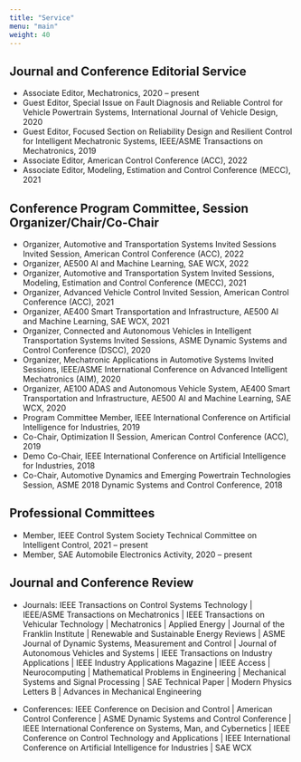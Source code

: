 ```yaml
---
title: "Service"
menu: "main"
weight: 40
---
```


## Journal and Conference Editorial Service
* Associate Editor, Mechatronics, 2020 – present
* Guest Editor, Special Issue on Fault Diagnosis and Reliable Control for Vehicle Powertrain Systems,
International Journal of Vehicle Design, 2020
* Guest Editor, Focused Section on Reliability Design and Resilient Control for Intelligent Mechatronic Systems, IEEE/ASME Transactions on Mechatronics, 2019
* Associate Editor, American Control Conference (ACC), 2022
* Associate Editor, Modeling, Estimation and Control Conference (MECC), 2021

## Conference Program Committee, Session Organizer/Chair/Co-Chair
* Organizer, Automotive and Transportation Systems Invited Sessions Invited Session, American Control Conference (ACC), 2022
* Organizer, AE500 AI and Machine Learning, SAE WCX, 2022
* Organizer, Automotive and Transportation System Invited Sessions, Modeling, Estimation and Control Conference (MECC), 2021
* Organizer, Advanced Vehicle Control Invited Session, American Control Conference (ACC), 2021
* Organizer, AE400 Smart Transportation and Infrastructure, AE500 AI and Machine Learning, SAE WCX, 2021
* Organizer, Connected and Autonomous Vehicles in Intelligent Transportation Systems Invited Sessions, ASME Dynamic Systems and Control Conference (DSCC), 2020
* Organizer, Mechatronic Applications in Automotive Systems Invited Sessions, IEEE/ASME International Conference on Advanced Intelligent Mechatronics (AIM), 2020
* Organizer, AE100 ADAS and Autonomous Vehicle System, AE400 Smart Transportation and Infrastructure, AE500 AI and Machine Learning, SAE WCX, 2020
* Program Committee Member, IEEE International Conference on Artificial Intelligence for Industries, 2019
* Co-Chair, Optimization II Session, American Control Conference (ACC), 2019
* Demo Co-Chair, IEEE International Conference on Artificial Intelligence for Industries, 2018
* Co-Chair, Automotive Dynamics and Emerging Powertrain Technologies Session, ASME 2018 Dynamic Systems and Control Conference, 2018

## Professional Committees
* Member, IEEE Control System Society Technical Committee on Intelligent Control, 2021 – present
* Member, SAE Automobile Electronics Activity, 2020 – present

## Journal and Conference Review
*  Journals: IEEE Transactions on Control Systems Technology | IEEE/ASME Transactions on Mechatronics | IEEE Transactions on Vehicular Technology | Mechatronics | Applied Energy | Journal of the Franklin Institute | Renewable and Sustainable Energy Reviews | ASME Journal of Dynamic Systems, Measurement and Control | Journal of Autonomous Vehicles and Systems | IEEE Transactions on Industry Applications | IEEE Industry Applications Magazine | IEEE Access | Neurocomputing | Mathematical Problems in Engineering | Mechanical Systems and Signal Processing | SAE Technical Paper | Modern Physics Letters B | Advances in Mechanical Engineering

* Conferences: IEEE Conference on Decision and Control | American Control Conference | ASME Dynamic Systems and Control Conference | IEEE International Conference on Systems, Man, and Cybernetics | IEEE Conference on Control Technology and Applications | IEEE International Conference on Artificial Intelligence for Industries | SAE WCX



